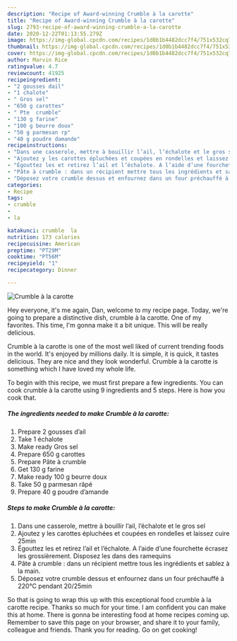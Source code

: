 ```yaml
---
description: "Recipe of Award-winning Crumble à la carotte"
title: "Recipe of Award-winning Crumble à la carotte"
slug: 2793-recipe-of-award-winning-crumble-a-la-carotte
date: 2020-12-22T01:13:55.279Z
image: https://img-global.cpcdn.com/recipes/1d0b1b4482dcc7f4/751x532cq70/crumble-a-la-carotte-photo-principale-de-la-recette.jpg
thumbnail: https://img-global.cpcdn.com/recipes/1d0b1b4482dcc7f4/751x532cq70/crumble-a-la-carotte-photo-principale-de-la-recette.jpg
cover: https://img-global.cpcdn.com/recipes/1d0b1b4482dcc7f4/751x532cq70/crumble-a-la-carotte-photo-principale-de-la-recette.jpg
author: Marvin Rice
ratingvalue: 4.7
reviewcount: 41925
recipeingredient:
- "2 gousses dail"
- "1 chalote"
- " Gros sel"
- "650 g carottes"
- " Pte  crumble"
- "130 g farine"
- "100 g beurre doux"
- "50 g parmesan rp"
- "40 g poudre damande"
recipeinstructions:
- "Dans une casserole, mettre à bouillir l’ail, l’échalote et le gros sel"
- "Ajoutez y les carottes épluchées et coupées en rondelles et laissez cuire 25min"
- "Égouttez les et retirez l’ail et l’échalote. A l’aide d’une fourchette écrasez les grossièrement. Disposez les dans des ramequins"
- "Pâte à crumble : dans un récipient mettre tous les ingrédients et sablez à la main."
- "Déposez votre crumble dessus et enfournez dans un four préchauffé à 220°C pendant 20/25min"
categories:
- Recipe
tags:
- crumble
- 
- la

katakunci: crumble  la 
nutrition: 173 calories
recipecuisine: American
preptime: "PT29M"
cooktime: "PT56M"
recipeyield: "1"
recipecategory: Dinner

---
```



![Crumble à la carotte](https://img-global.cpcdn.com/recipes/1d0b1b4482dcc7f4/751x532cq70/crumble-a-la-carotte-photo-principale-de-la-recette.jpg)

Hey everyone, it's me again, Dan, welcome to my recipe page. Today, we're going to prepare a distinctive dish, crumble à la carotte. One of my favorites. This time, I'm gonna make it a bit unique. This will be really delicious.



Crumble à la carotte is one of the most well liked of current trending foods in the world. It's enjoyed by millions daily. It is simple, it is quick, it tastes delicious. They are nice and they look wonderful. Crumble à la carotte is something which I have loved my whole life.


To begin with this recipe, we must first prepare a few ingredients. You can cook crumble à la carotte using 9 ingredients and 5 steps. Here is how you cook that.

<!--inarticleads1-->

##### The ingredients needed to make Crumble à la carotte:

1. Prepare 2 gousses d’ail
1. Take 1 échalote
1. Make ready  Gros sel
1. Prepare 650 g carottes
1. Prepare  Pâte à crumble
1. Get 130 g farine
1. Make ready 100 g beurre doux
1. Take 50 g parmesan râpé
1. Prepare 40 g poudre d’amande




<!--inarticleads2-->

##### Steps to make Crumble à la carotte:

1. Dans une casserole, mettre à bouillir l’ail, l’échalote et le gros sel
1. Ajoutez y les carottes épluchées et coupées en rondelles et laissez cuire 25min
1. Égouttez les et retirez l’ail et l’échalote. A l’aide d’une fourchette écrasez les grossièrement. Disposez les dans des ramequins
1. Pâte à crumble : dans un récipient mettre tous les ingrédients et sablez à la main.
1. Déposez votre crumble dessus et enfournez dans un four préchauffé à 220°C pendant 20/25min




So that is going to wrap this up with this exceptional food crumble à la carotte recipe. Thanks so much for your time. I am confident you can make this at home. There is gonna be interesting food at home recipes coming up. Remember to save this page on your browser, and share it to your family, colleague and friends. Thank you for reading. Go on get cooking!
